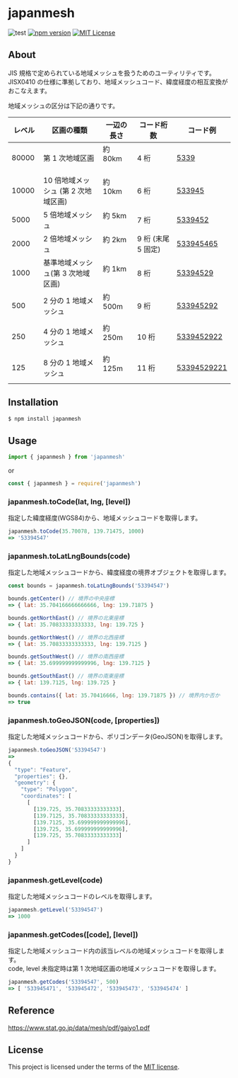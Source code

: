 # japanmesh

![test](https://github.com/qazsato/japanmesh/actions/workflows/test.yml/badge.svg)
[![npm version](https://badge.fury.io/js/japanmesh.svg)](https://badge.fury.io/js/japanmesh)
[![MIT License](http://img.shields.io/badge/license-MIT-blue.svg?style=flat)](LICENSE)

## About

JIS 規格で定められている地域メッシュを扱うためのユーティリティです。  
JISX0410 の仕様に準拠しており、地域メッシュコード、緯度経度の相互変換がおこなえます。

地域メッシュの区分は下記の通りです。

| レベル　 | 区画の種類　                          | 一辺の長さ　 | コード桁数　         | コード例                                                                        |
| -------- | ------------------------------------- | ------------ | -------------------- | ------------------------------------------------------------------------------- |
| 80000    | 第 1 次地域区画                       | 約 80km 　   | 4 桁　               | [5339](https://gist.github.com/qazsato/fb26be6de0ecbefd107d7c1eff35cc5e)        |
| 10000    | 10 倍地域メッシュ (第 2 次地域区画)　 | 約 10km 　   | 6 桁　               | [533945](https://gist.github.com/qazsato/027f8dca59b2895d1040adc7e8621cc4)      |
| 5000     | 5 倍地域メッシュ　                    | 約 5km 　    | 7 桁　               | [5339452](https://gist.github.com/qazsato/f9b7660c672c62a84febab62cbb29138)     |
| 2000     | 2 倍地域メッシュ　                    | 約 2km 　    | 9 桁 (末尾 5 固定)　 | [533945465](https://gist.github.com/qazsato/f5d511b69fa2ef81cab60777c50b3269)   |
| 1000     | 基準地域メッシュ(第 3 次地域区画)     | 約 1km 　    | 8 桁　               | [53394529](https://gist.github.com/qazsato/d9f219ba60e2d5193a8c1d65bce39fed)    |
| 500      | 2 分の 1 地域メッシュ                 | 約 500m 　   | 9 桁　               | [533945292](https://gist.github.com/qazsato/bd3fe7aa7fbff441fd543a92814692b5)   |
| 250      | 4 分の 1 地域メッシュ                 | 約 250m 　   | 10 桁　              | [5339452922](https://gist.github.com/qazsato/557430aaf0504f558b5cc45fcbe257b0)  |
| 125      | 8 分の 1 地域メッシュ                 | 約 125m 　   | 11 桁　              | [53394529221](https://gist.github.com/qazsato/443642c41a6b074d7ec2bf3d5204bb56) |

## Installation

```bash
$ npm install japanmesh
```

## Usage

```javascript
import { japanmesh } from 'japanmesh'
```

or

```javascript
const { japanmesh } = require('japanmesh')
```

### japanmesh.toCode(lat, lng, [level])

指定した緯度経度(WGS84)から、地域メッシュコードを取得します。

```javascript
japanmesh.toCode(35.70078, 139.71475, 1000)
=> '53394547'
```

### japanmesh.toLatLngBounds(code)

指定した地域メッシュコードから、緯度経度の境界オブジェクトを取得します。

```javascript
const bounds = japanmesh.toLatLngBounds('53394547')

bounds.getCenter() // 境界の中央座標
=> { lat: 35.704166666666666, lng: 139.71875 }

bounds.getNorthEast() // 境界の北東座標
=> { lat: 35.70833333333333, lng: 139.725 }

bounds.getNorthWest() // 境界の北西座標
=> { lat: 35.70833333333333, lng: 139.7125 }

bounds.getSouthWest() // 境界の南西座標
=> { lat: 35.699999999999996, lng: 139.7125 }

bounds.getSouthEast() // 境界の南東座標
=> { lat: 139.7125, lng: 139.725 }

bounds.contains({ lat: 35.70416666, lng: 139.71875 }) // 境界内か否か
=> true
```

### japanmesh.toGeoJSON(code, [properties])

指定した地域メッシュコードから、ポリゴンデータ(GeoJSON)を取得します。

```javascript
japanmesh.toGeoJSON('53394547')
=>
{
  "type": "Feature",
  "properties": {},
  "geometry": {
    "type": "Polygon",
    "coordinates": [
      [
        [139.725, 35.70833333333333],
        [139.7125, 35.70833333333333],
        [139.7125, 35.699999999999996],
        [139.725, 35.699999999999996],
        [139.725, 35.70833333333333]
      ]
    ]
  }
}
```

### japanmesh.getLevel(code)

指定した地域メッシュコードのレベルを取得します。

```javascript
japanmesh.getLevel('53394547')
=> 1000
```

### japanmesh.getCodes([code], [level])

指定した地域メッシュコード内の該当レベルの地域メッシュコードを取得します。  
code, level 未指定時は第 1 次地域区画の地域メッシュコードを取得します。

```javascript
japanmesh.getCodes('53394547', 500)
=> [ '533945471', '533945472', '533945473', '533945474' ]
```

## Reference

https://www.stat.go.jp/data/mesh/pdf/gaiyo1.pdf

## License

This project is licensed under the terms of the [MIT license](https://github.com/qazsato/japanmesh/blob/master/LICENSE).
